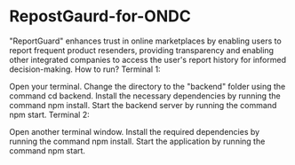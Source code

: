 # RepostGaurd-for-ONDC
"ReportGuard" enhances trust in online marketplaces by enabling users to report frequent product resenders, providing transparency and enabling other integrated companies to access the user's report history for informed decision-making.
How to run?
Terminal 1:

Open your terminal.
Change the directory to the "backend" folder using the command cd backend.
Install the necessary dependencies by running the command npm install.
Start the backend server by running the command npm start.
Terminal 2:

Open another terminal window.
Install the required dependencies by running the command npm install.
Start the application by running the command npm start.
